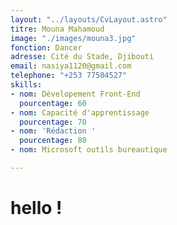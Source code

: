 ```yaml
---
layout: "../layouts/CvLayout.astro"
titre: Mouna Mahamoud
image: "./images/mouna3.jpg"
fonction: Dancer
adresse: Cité du Stade, Djibouti
email: nasiya1120@gmail.com
telephone: "+253 77504527"
skills:
- nom: Dévelopement Front-End
  pourcentage: 60
- nom: Capacité d'apprentissage
  pourcentage: 70
- nom: 'Rédaction '
  pourcentage: 80
- nom: Microsoft outils bureautique

---
```

# hello !